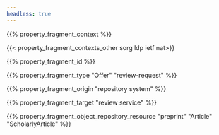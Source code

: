 ```yaml
---
headless: true
---
```


{{% property_fragment_context %}}

{{< property_fragment_contexts_other sorg ldp ietf nat>}}

{{% property_fragment_id %}}

{{% property_fragment_type "Offer" "review-request" %}}

{{% property_fragment_origin "repository system" %}}

{{% property_fragment_target "review service" %}}

{{% property_fragment_object_repository_resource "preprint" "Article" "ScholarlyArticle" %}}

